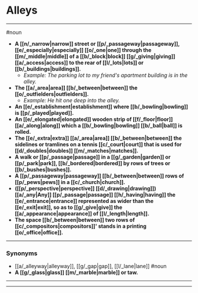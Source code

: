 # Alleys
---
#noun
- **A [[n/_narrow|narrow]] street or [[p/_passageway|passageway]], [[e/_especially|especially]] [[o/_one|one]] through the [[m/_middle|middle]] of a [[b/_block|block]] [[g/_giving|giving]] [[a/_access|access]] to the rear of [[l/_lots|lots]] or [[b/_buildings|buildings]].**
	- _Example: The parking lot to my friend's apartment building is in the alley._
- **The [[a/_area|area]] [[b/_between|between]] the [[o/_outfielders|outfielders]].**
	- _Example: He hit one deep into the alley._
- **An [[e/_establishment|establishment]] where [[b/_bowling|bowling]] is [[p/_played|played]].**
- **An [[e/_elongated|elongated]] wooden strip of [[f/_floor|floor]] [[a/_along|along]] which a [[b/_bowling|bowling]] [[b/_ball|ball]] is rolled.**
- **The [[e/_extra|extra]] [[a/_area|area]] [[b/_between|between]] the sidelines or tramlines on a tennis [[c/_court|court]] that is used for [[d/_doubles|doubles]] [[m/_matches|matches]].**
- **A walk or [[p/_passage|passage]] in a [[g/_garden|garden]] or [[p/_park|park]], [[b/_bordered|bordered]] by rows of trees or [[b/_bushes|bushes]].**
- **A [[p/_passageway|passageway]] [[b/_between|between]] rows of [[p/_pews|pews]] in a [[c/_church|church]].**
- **([[p/_perspective|perspective]] [[d/_drawing|drawing]]) [[a/_any|Any]] [[p/_passage|passage]] [[h/_having|having]] the [[e/_entrance|entrance]] represented as wider than the [[e/_exit|exit]], so as to [[g/_give|give]] the [[a/_appearance|appearance]] of [[l/_length|length]].**
- **The space [[b/_between|between]] two rows of [[c/_compositors|compositors]]' stands in a printing [[o/_office|office]].**
---
### Synonyms
- [[a/_alleyway|alleyway]], [[g/_gap|gap]], [[l/_lane|lane]]
#noun
- **A [[g/_glass|glass]] [[m/_marble|marble]] or taw.**
---
---
